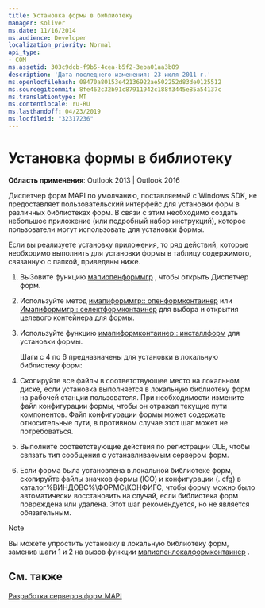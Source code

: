 ```yaml
---
title: Установка формы в библиотеку
manager: soliver
ms.date: 11/16/2014
ms.audience: Developer
localization_priority: Normal
api_type:
- COM
ms.assetid: 303c9dcb-f9b5-4cea-b5f2-3eba01aa3b09
description: 'Дата последнего изменения: 23 июля 2011 г.'
ms.openlocfilehash: 08470a80153e42136922ae502252d83de0125512
ms.sourcegitcommit: 8fe462c32b91c87911942c188f3445e85a54137c
ms.translationtype: MT
ms.contentlocale: ru-RU
ms.lasthandoff: 04/23/2019
ms.locfileid: "32317236"
---
```

# <a name="installing-a-form-into-a-library"></a>Установка формы в библиотеку

  
  
**Область применения**: Outlook 2013 | Outlook 2016 
  
Диспетчер форм MAPI по умолчанию, поставляемый с Windows SDK, не предоставляет пользовательский интерфейс для установки форм в различных библиотеках форм. В связи с этим необходимо создать небольшое приложение (или подробный набор инструкций), которое пользователи могут использовать для установки формы.
  
Если вы реализуете установку приложения, то ряд действий, которые необходимо выполнить для установки формы в таблицу содержимого, связанную с папкой, приведены ниже.
  
1. ВыЗовите функцию [мапиопенформмгр](mapiopenformmgr.md) , чтобы открыть Диспетчер форм. 
    
2. Используйте метод [имапиформмгр:: опенформконтаинер](imapiformmgr-openformcontainer.md) или [Имапиформмгр:: селектформконтаинер](imapiformmgr-selectformcontainer.md) для выбора и открытия целевого контейнера для формы. 
    
3. Используйте функцию [имапиформконтаинер:: инсталлформ](imapiformcontainer-installform.md) для установки формы. 
    
    Шаги с 4 по 6 предназначены для установки в локальную библиотеку форм:
    
4. Скопируйте все файлы в соответствующее место на локальном диске, если установка выполняется в локальную библиотеку форм на рабочей станции пользователя. При необходимости измените файл конфигурации формы, чтобы он отражал текущие пути компонентов. Файл конфигурации формы может содержать относительные пути, в противном случае этот шаг может не потребоваться.
    
5. Выполните соответствующие действия по регистрации OLE, чтобы связать тип сообщения с устанавливаемым сервером форм.
    
6. Если форма была установлена в локальной библиотеке форм, скопируйте файлы значков формы (ICO) и конфигурации (. cfg) в каталог%ВИНДОВС%\ФОРМС\КОНФИГС, чтобы форму можно было автоматически восстановить на случай, если библиотека форм повреждена или удалена. Этот шаг рекомендуется, но не является обязательным.
    
> [!NOTE]
> Вы можете упростить установку в локальную библиотеку форм, заменив шаги 1 и 2 на вызов функции [мапиопенлокалформконтаинер](mapiopenlocalformcontainer.md) . 
  
## <a name="see-also"></a>См. также



[Разработка серверов форм MAPI](developing-mapi-form-servers.md)

